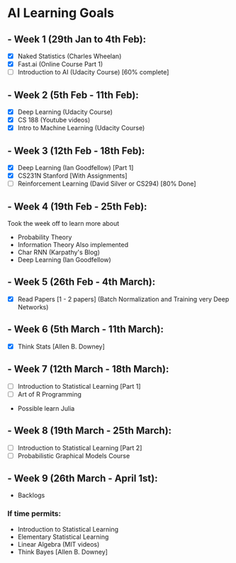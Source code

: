 # AI Learning Goals

## - Week 1 (29th Jan to 4th Feb):
- [X] Naked Statistics (Charles Wheelan)
- [X] Fast.ai (Online Course Part 1)
- [ ] Introduction to AI (Udacity Course) [60% complete]

## - Week 2 (5th Feb - 11th Feb):
- [X] Deep Learning (Udacity Course)
- [X] CS 188 (Youtube videos)
- [X] Intro to Machine Learning (Udacity Course)

## - Week 3 (12th Feb - 18th Feb):
- [X] Deep Learning (Ian Goodfellow) [Part 1]
- [X] CS231N Stanford [With Assignments]
- [ ] Reinforcement Learning (David Silver or CS294) [80% Done]

## - Week 4 (19th Feb - 25th Feb):
Took the week off to learn more about
- Probability Theory
- Information Theory
Also implemented
- Char RNN (Karpathy's Blog)
- Deep Learning (Ian Goodfellow)


## - Week 5 (26th Feb - 4th March): 
- [X] Read Papers [1 - 2 papers] (Batch Normalization and Training very Deep Networks)

## - Week 6 (5th March - 11th March):
- [X] Think Stats [Allen B. Downey]

## - Week 7 (12th March - 18th March):
- [ ] Introduction to Statistical Learning [Part 1]
- [ ] Art of R Programming
- Possible learn Julia

## - Week 8 (19th March - 25th March):
- [ ] Introduction to Statistical Learning [Part 2]
- [ ] Probabilistic Graphical Models Course

## - Week 9 (26th March - April 1st):
- Backlogs


### If time permits:
- Introduction to Statistical Learning
- Elementary Statistical Learning
- Linear Algebra (MIT videos)
- Think Bayes [Allen B. Downey]
